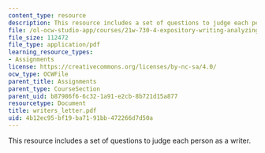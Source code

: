 ```yaml
---
content_type: resource
description: This resource includes a set of questions to judge each person as a writer.
file: /ol-ocw-studio-app/courses/21w-730-4-expository-writing-analyzing-mass-media-spring-2001/4b12ec95bf19ba7191bb472266d7d50a_writers_letter.pdf
file_size: 112472
file_type: application/pdf
learning_resource_types:
- Assignments
license: https://creativecommons.org/licenses/by-nc-sa/4.0/
ocw_type: OCWFile
parent_title: Assignments
parent_type: CourseSection
parent_uid: b87986f6-6c32-1a91-e2cb-8b721d15a877
resourcetype: Document
title: writers_letter.pdf
uid: 4b12ec95-bf19-ba71-91bb-472266d7d50a
---
```

This resource includes a set of questions to judge each person as a writer.